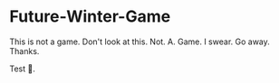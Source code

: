 # Future-Winter-Game
This is not a game. Don't look at this. Not. A. Game. I swear. Go away. Thanks. 

Test :pizza:.
